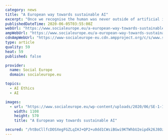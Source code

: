```yaml
---
category: news
title: "A European way towards sustainable AI"
excerpt: "Once we recognise the human was never outside of artificial intelligence, we can use it to help create a digital society for the common good."
publishedDateTime: 2020-06-05T03:55:00Z
webUrl: "https://www.socialeurope.eu/a-european-way-towards-sustainable-ai"
ampWebUrl: "https://www.socialeurope.eu/a-european-way-towards-sustainable-ai/amp"
cdnAmpWebUrl: "https://www-socialeurope-eu.cdn.ampproject.org/c/s/www.socialeurope.eu/a-european-way-towards-sustainable-ai/amp"
type: article
quality: 59
heat: 59
published: false

provider:
  name: Social Europe
  domain: socialeurope.eu

topics:
  - AI Ethics
  - AI

images:
  - url: "https://www.socialeurope.eu/wp-content/uploads/2020/06/SE-1-1.jpg"
    width: 1108
    height: 570
    title: "A European way towards sustainable AI"

secured: "/htBoCllfcDOSXegFGZLqIHJ+QP2+u0dd1CWsiBGwi9KTWhbU2eipdk26J8OzBPVKNbY1QfP71+4Gp2yH0HeseFkfVvr7/aYnleEf5oPo9oWihG0jsb1tXdMOqds2WwTWymVhgvLebfj0v1Wiuv48FllzS6cyk57tvG5WVNjFmQJqWlPbpQ+TUfVrI1tnGEHnntDavKF1If/r3SUdXi/TJ8XN3ykvA36WSIYoa2RasWRyvG2JRg1hljpAkfiAMUOGaM2USpwQolRcBwCbq3FuUQiyvsRPfngAwTTWgt1jxxuPBmK/jw7eAnWZkQKQYp8aNfD1NjUfLgZmOWOUGQt9LiQ930tHVy1wboO5HY+fi5sowEkHnEQ7t41Guwvc/NiAsd2wNdxVSgv1fEX+8RAcx7fDBtPhEircsM2GB9F3QNHSq9TyNzU5WcfpkcHXfUq77a4rtX7DKDw2QuE6KcbwLh0rrRZlcoAICpzcV+a4SQ=;EkK7wVHGy4J0ngZL838JBQ=="
---
```


